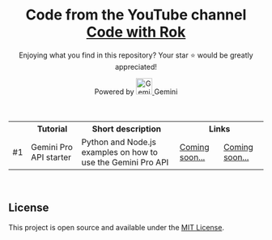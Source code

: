 <div align="center">

# Code from the YouTube channel<br> [Code with Rok](https://www.youtube.com/@codewithrok)

Enjoying what you find in this repository? Your star ⭐ would be greatly appreciated!

<div>
  <span>Powered by </span>
  <a target="_blank" rel="noopener noreferrer" href="https://deepmind.google/technologies/gemini">
    <img src="https://github.com/rokbenko/google-generativeai-api-tutorials/blob/main/gemini.gif?raw=true" alt="Gemini" style="max-width: 100%;height: 32px;">
  </a>
  <span> Gemini</span>
</div>

<br>

</div>

<br>

<table>
  <tr>
    <th></th>
    <th>Tutorial</th>
    <th>Short description</th>
    <th colspan="2">Links</th>
  </tr>
  <tr>
    <td>#1</td>
    <td>Gemini Pro API starter</td>
    <td>Python and Node.js examples on how to use the Gemini Pro API</td>
    <td>
      <a href="#">Coming soon...</a>
    </td>
    <td>
      <a href="#">Coming soon...</a>
    </td>
  </tr>
</table>

<br>

## License

This project is open source and available under the [MIT License](https://github.com/rokbenko/google-generativeai-api-tutorials/blob/main/LICENSE).
